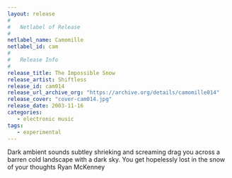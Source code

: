 ```yaml
---
layout: release
#
#   Netlabel of Release
#
netlabel_name: Camomille
netlabel_id: cam
#
#   Release Info
#
release_title: The Impossible Snow
release_artist: Shiftless
release_id: cam014
release_url_archive_org: "https://archive.org/details/camomille014"
release_cover: "cover-cam014.jpg"
release_date: 2003-11-16
categories:
   - electronic music
tags:
   - experimental
---
```

Dark ambient sounds subtley shrieking and screaming drag you across a barren cold landscape with a dark sky. You get hopelessly lost in the snow of your thoughts  Ryan McKenney
